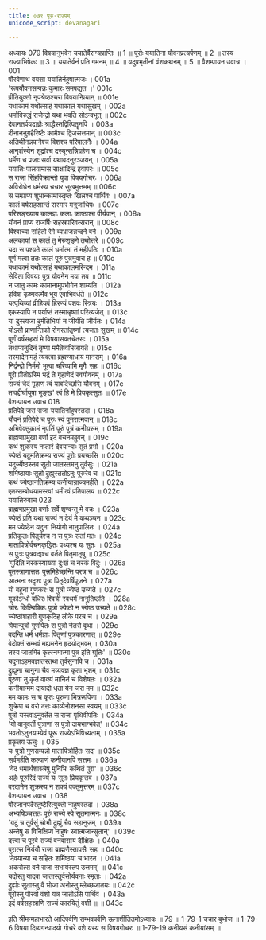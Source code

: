 ```yaml
---
title: ०७९ पूरु-राज्यम्
unicode_script: devanagari

---
```



अध्यायः 079
विषयानुभवेन ययातेर्वैराग्यप्राप्तिः ॥ 1 ॥ पूरोः ययातिना यौवनप्रत्यर्पणम् ॥ 2 ॥ तस्य राज्याभिषेकः ॥ 3 ॥ ययातेर्वनं प्रति गमनम् ॥ 4 ॥ यदुप्रभृतीनां वंशकथनम् ॥ 5 ॥
वैशम्पायन उवाच ।	001  
पौरवेणाथ वयसा ययातिर्नहुषात्मजः ।	001a  
\'रूपयौवनसम्पन्नः कुमारः समपद्यत ।\'	001c  
प्रीतियुक्तो नृपश्रेष्ठश्चरा विषयान्प्रियान् ॥	001e  
यथाकामं यथोत्साहं यथाकालं यथासुखम् ।	002a  
धर्माविरुद्धं राजेन्द्रो यथा भवति सोऽन्वभूत् ॥	002c  
देवानतर्पयद्यज्ञैः श्राद्धैस्तद्वित्पितॄनपि ।	003a  
दीनाननुग्रहैरिष्टैः कामैश्च द्विजसत्तमान् ॥	003c  
अतिथीनन्नपानैश्च विशश्च परिपालनैः ।	004a  
आनृशंस्येन शूद्रांश्च दस्यून्सन्निग्रहेण च ॥	004c  
धर्मेण च प्रजाः सर्वा यथावदनुरञ्जयन् ।	005a  
ययातिः पालयामास साक्षादिन्द्र इवापरः ॥	005c  
स राजा सिंहविक्रान्तो युवा विषयगोचरः ।	006a  
अविरोधेन धर्मस्य चचार सुखमुत्तमम् ॥	006c  
स सम्प्राप्य शुभान्कामांस्तृप्तः खिन्नश्च पार्थिवः ।	007a  
कालं वर्षसहस्रान्तं सस्मार मनुजाधिपः ॥	007c  
परिसङ्ख्याय कालज्ञः कलाः काष्ठाश्च वीर्यवान् ।	008a  
यौवनं प्राप्य राजर्षिः सहस्रपरिवत्सरान् ॥	008c  
विश्वाच्या सहितो रेमे व्यभ्राजन्नन्दने वने ।	009a  
अलकायां स कालं तु मेरुशृङ्गे तथोत्तरे ॥	009c  
यदा स पश्यते कालं धर्मात्मा तं महीपतिः ।	010a  
पूर्णं मत्वा ततः कालं पूरुं पुत्रमुवाच ह ॥	010c  
यथाकामं यथोत्साहं यथाकालमरिन्दम ।	011a  
सेविता विषयाः पुत्र यौवनेन मया तव ॥	011c  
न जातु कामः कामानामुपभोगेन शाम्यति ।	012a  
हविषा कृष्णवर्त्मेव भूय एवाभिवर्धते ॥	012c  
यत्पृथिव्यां व्रीहियवं हिरण्यं पशवः स्त्रियः ।	013a  
एकस्यापि न पर्याप्तं तस्मान्नृष्णां परित्यजेत् ॥	013c  
या दुस्त्यजा दुर्मतिभिर्या न जीर्यति जीर्यतः ।	014a  
योऽसौ प्राणान्तिको रोगस्तांतृष्णां त्यजतः सुखम् ॥	014c  
पूर्णं वर्षसहस्रं मे विषयासक्तचेतसः ।	015a  
तथाप्यनुदिनं तृष्णा ममैतेष्वभिजायते ॥	015c  
तस्मादेनामहं त्यक्त्वा ब्रह्मण्याधाय मानसम् ।	016a  
निर्द्वन्द्वो निर्ममो भूत्वा चरिष्यामि मृगैः सह ॥	016c  
पूरो प्रीतोऽस्मि भद्रं ते गृहाणेदं स्वयौवनम् ।	017a  
राज्यं चेदं गृहाण त्वं यावदिच्छसि यौवनम् ।	017c  
तावद्दीर्घायुषा भुङ्ख\' त्वं हि मे प्रियकृत्सुतः ॥	017e  
वैशम्पायन उवाच 	018  
प्रतिपेदे जरां राजा ययातिर्नाहुषस्तदा ।	018a  
यौवनं प्रतिपेदे च पूरुः स्वं पुनरात्मवान् ॥	018c  
अभिषेक्तुकामं नृपतिं पूरुं पुत्रं कनीयसम् ।	019a  
ब्राह्मणप्रमुखा वर्णा इदं वचनमब्रुवन् ॥	019c  
कथं शुक्रस्य नप्तारं देवयान्याः सुतं प्रभो ।	020a  
ज्येष्ठं यदुमतिक्रम्य राज्यं पूरोः प्रयच्छसि ॥	020c  
यदुर्ज्येष्ठस्तव सुतो जातस्तमनु तुर्वसुः ।	021a  
शर्मिष्ठायाः सुतो द्रुह्युस्ततोऽनुः पूरुरेव च ॥	021c  
कथं ज्येष्ठानतिक्रम्य कनीयान्राज्यमर्हति ।	022a  
एतत्सम्बोधयामस्त्वां धर्मं त्वं प्रतिपालय ॥	022c  
ययातिरुवाच 	023  
ब्राह्मणप्रमुखा वर्णाः सर्वे शृण्वन्तु मे वचः ।	023a  
ज्येष्ठं प्रति यथा राज्यं न देयं मे कथञ्चन ॥	023c  
मम ज्येष्ठेन यदुना नियोगो नानुपालितः ।	024a  
प्रतिकूलः पितुर्यश्च न स पुत्रः सतां मतः ॥	024c  
मातापित्रोर्वचनकृद्धितः पथ्यश्च यः सुतः ।	025a  
स पुत्रः पुत्रवद्यश्च वर्तते पितृमातृषु ॥	025c  
\'पुदिति नरकस्याख्या दुःखं च नरकं विदुः ।	026a  
पुतस्त्राणात्ततः पुत्त्रमिहेच्छन्ति परत्र च ॥	026c  
आत्मनः सदृशः पुत्रः पितृदेवर्षिपूजने ।	027a  
यो बहूनां गुणकरः स पुत्रो ज्येष्ठ उच्यते ॥	027c  
मूकोऽन्धो बधिरः श्वित्री स्वधर्मं नानुतिष्ठति ।	028a  
चोरः किल्बिषिकः पुत्रो ज्येष्ठो न ज्येष्ठ उच्यते ॥	028c  
ज्येष्ठांशहारी गुणकृदिह लोके परत्र च ।	029a  
श्रेयान्पुत्रो गुणोपेतः स पुत्रो नेतरो वृथा ।	029c  
वदन्ति धर्मं धर्मज्ञाः पितॄणां पुत्रकारणात् ॥	029e  
वेदोक्तं सम्भवं मह्यमनेन हृदयोद्भवम् ।	030a  
तस्य जातमिदं कृत्स्नमात्मा पुत्र इति श्रुतिः\' ॥	030c  
यदुनाऽहमवज्ञातस्तथा तुर्वसुनापि च ।	031a  
द्रुह्युना चानुना चैव मय्यवज्ञ कृता भृशम् ॥	031c  
पूरुणा तु कृतं वाक्यं मानितं च विशेषतः ।	032a  
कनीयान्मम दायादो धृता येन जरा मम ॥	032c  
मम कामः स च कृतः पूरुणा मित्ररूपिणा ।	033a  
शुक्रेण च वरो दत्तः काव्येनोशनसा स्वयम् ॥	033c  
पुत्रो यस्त्वाऽनुवर्तेत स राजा पृथिवीपतिः ।	034a  
\'यो वानुवर्ती पुत्राणां स पुत्रो दायभाग्भवेत्\' ॥	034c  
भवतोऽनुनयाम्येवं पूरू राज्येऽभिषिच्यताम् ।	035a  
प्रकृतय ऊचुः ।	035  
यः पुत्रो गुणसम्पन्नो मातापित्रोर्हितः सदा ॥	035c  
सर्वमर्हति कल्याणं कनीयानपि सत्तमः ।	036a  
\'वेद धमार्थशास्त्रेषु मुनिभिः कथितं पुरा\' ॥	036c  
अर्हः पूरुरिदं राज्यं यः सुतः प्रियकृत्तव ।	037a  
वरदानेन शुक्रस्य न शक्यं वक्तुमुत्तरम् ॥	037c  
वैशम्पायन उवाच ।	038  
पौरजानपदैस्तुष्टैरित्युक्तो नाहुषस्तदा ।	038a  
अभ्यषिञ्चत्ततः पूरुं राज्ये स्वे सुतमात्मनः ॥	038c  
\'यदुं च तुर्वसुं चोभौ द्रुह्युं चैव सहानुजम् ।	039a  
अन्तेषु स विनिक्षिप्य नाहुषः स्वात्मजान्सुतान्\' ॥	039c  
दत्त्वा च पूरवे राज्यं वनवासाय दीक्षितः ।	040a  
पुरात्स निर्ययौ राजा ब्राह्मणैस्तापसैः सह ॥	040c  
\'देवयान्या च सहितः शर्मिष्ठया च भारत ।	041a  
अकरोत्स वने राजा सभार्यस्तप उत्तमम्\' ॥	041c  
यदोस्तु यादवा जातास्तुर्वसोर्यवनाः स्मृताः ।	042a  
द्रुह्योः सुतास्तु वै भोजा अनोस्तु म्लेच्छजातयः ॥	042c  
पूरोस्तु पौरवो वंशो यत्र जातोऽसि पार्थिव ।	043a  
इदं वर्षसहस्राणि राज्यं कारयितुं वशी ॥ ॥	043c  

इति श्रीमन्महाभारते आदिपर्वणि सम्भवपर्वणि ऊनाशीतितमोऽध्यायः ॥ 79 ॥
1-79-1 चचार बुभोज ॥ 1-79-6 विषया दिव्यगन्धादयो गोचरे वशे यस्य स विषयगोचरः ॥ 1-79-19 कनीयसं कनीयांसम् ॥